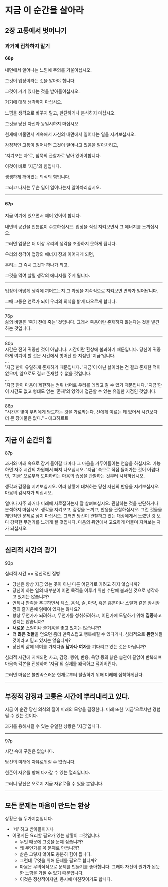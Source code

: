 # 지금 이 순간을 살아라

## 2장 고통에서 벗어나기

### 과거에 집착하지 말기

#### 68p

내면에서 일어나는 느낌에 주의를 기울이십시오.

그것이 업장이라는 것을 알아야 합니다.

그것이 거기 있다는 것을 받아들이십시오.

거기에 대해 생각하지 마십시오.

느낌을 생각으로 바꾸지 말고, 판단하거나 분석하지 마십시오.

그것을 당신 자신과 동일시하지 마십시오.

현재에 머물면서 계속해서 자신의 내면에서 일어나는 일을 지켜보십시오.

감정적인 고통이 일어나면 그것이 일어나고 있음을 알아차리고,

'지겨보는 자'로, 침묵의 관찰자로 남아 있어야합니다.

이것이 바로 '지금'의 힘입니다.

생생하게 깨어있는 의식의 힘입니다.

그러고 나서는 무슨 일이 일어나는지 알아차리십시오.

---
#### 67p

지금 여기에 있으면서 깨어 있어야 합니다.

내면의 공간을 빈틈없이 수호하십시오. 업장을 직접 지켜보면서 그 에너지를 느끼십시오.

그러면 업장은 더 이상 우리의 생각을 조종하지 못하게 됩니다.

우리의 생각이 업장의 에너지 장과 이어지게 되면,

우리는 그 즉시 그것과 하나가 되고,

그것을 먹여 살릴 생각의 에너지를 주게 됩니다.

---

업장이 어떻게 생각에 끼어드는지 그 과정을 지속적으로 지켜보면 변화가 일어납니다.

그때 고통은 연료가 되어 우리의 의식을 밝게 타오르게 합니다.

---
76p  
삶의 비밀은 '죽기 전에 죽는' 것입니다. 그래서 죽음이란 존재하지 않는다는 것을 발견하는 것입니다.

---
80p  
시간은 전혀 귀중한 것이 아닙니다. 시간이란 환상에 불과하기 때문입니다. 당신이 귀중하게 여겨야 할 것은 시간에서 벗어난 한 지점인 '지금'입니다.  
...  
'지금'만이 유일하게 존재하기 때문입니다. '지금'이 아닌 삶이라는 건 결코 존재한 적이 없으며, 앞으로도 결코 존재할 수 없을 것입니다.  
...  
'지금'만이 마음이 제한하는 범위 너머로 우리를 데리고 갈 수 있기 때문입니다. '지금'만이 시간도 없고 형태도 없는 '존재'의 영역에 접근할 수 있는 유일한 지점인 것입니다.

---
86p  
"시간은 빛이 우리에게 당도하는 것을 가로막는다. 신에게 이르는 데 있어서 시간보다 더 큰 장애물은 없다." - 에크하르트

---

## 지금 이 순간의 힘  

87p  

과거와 미래 속으로 잠겨 들어갈 때마다 그 마음을 거두어들이는 연습을 하십시오. 가능하면 자주 시간의 차원에서 빠져 나오십시오. '지금' 속으로 직접 들어가는 것이 어렵다면, '지금' 으로부터 도피하려는 마음의 습성을 관찰하는 것부터 시작하십시오.

생각과 감정을 지켜보십시오. 여러 상황에 대처하는 당신 자신의 반응을 지켜보십시오. 마음의 감시자가 되십시오.

얼마나 자주 과거나 미래에 사로잡히는지 잘 살펴보십시오. 관찰하는 것을 판단하거나 분석하지 마십시오. 생각을 지켜보고, 감정을 느끼고, 반응을 관찰하십시오. 그런 것들을 개인적인 문제로 삼지 마십시오. 그러면 당신이 관찰하고 있는 대상에게서 느꼈던 것 보다 강력한 무언가를 느끼게 될 것입니다. 마음의 뒤안에서 고요하게 머물며 지켜보는 자가 되십시오.

---

## 심리적 시간의 광기

93p

심리적 시간 == 정신적인 질병

- 당신은 항상 지금 있는 곳이 아닌 다른 어딘가로 가려고 하지 않습니까?
- 당신이 하는 일의 대부분이 어떤 목적을 이루기 위한 수단에 불과한 것으로 생각하고 있지는 않습니까?
- 언제나 만족을 추구하면서 섹스, 음식, 술, 마약, 혹은 흥분이나 스릴과 같은 잠시잠깐의 즐거움에 얽매여 있지는 않나요?
- 항상 무언가가 되려하고, 무언가를 성취하려하고, 어딘가에 도달하기 위해 **집중**하고 있지는 않습니까?
- **새로운** 스릴이나 즐거움을 좇고 있지는 않습니까?
- **더 많은 것들**을 얻으면 좀더 만족스럽고 행복해질 수 있다거나, 심리적으로 **완전**해질 것이라고 믿고 있지는 않습니까?
- 당신의 삶에 의미를 가져다줄 **남자나 여자**를 기다리고 있는 것은 아닙니까?

심리적 시간에 지배되면 사고, 감정, 행위, 반응, 욕망 등의 낡은 습관이 끝없이 반복되며 마음속 각본을 진행하며 '지금'의 실재를 왜곡하고 덮어버린다.

 그러면 마음은 불만족스러운 현재로부터 탈출하기 위해 미래에 집착하게된다.


 ---

 ## 부정적 감정과 고통은 시간에 뿌리내리고 있다.

지금 이 순간 당신 의식의 질이 미래의 모양을 결정한다. 미래 또한 '지금'으로서만 경험될 수 있는 것이다.

과거를 융해시킬 수 있는 유일한 상황은 '지금'입니다.

---

97p

시간 속에 구원은 없습니다.

당신의 미래에 자유로워질 수 없습니다.

현존이 자유를 향해 다가갈 수 있는 열쇠입니다.

그러니 당신은 오로지 지금 자유로울 수 있을 뿐입니다.

---
## 모든 문제는 마음이 만드는 환상

상황은 늘 두가지뿐입니다.

- '네' 하고 받아들이거나
- 어떻게든 요리할 필요가 있는 상황이 그것입니다.
  - 무엇 때문에 그것을 문제 삼습니까?
  - 왜 무언가를 꼭 문제로 만듭니까?
  - 삶은 그렇지 않아도 충분히 힘이 듭니다.
  - 그런데 무엇을 위해 문제를 필요로 합니까?
  - 마음은 무의식적으로 문제를 만들기를 좋아합니다. 그래야 자신이 뭔가가 된듯한 느낌을 가질 수 있기 때문입니다.
  - 이것은 정상적이지만, 동시에 미친짓이기도 합니다.